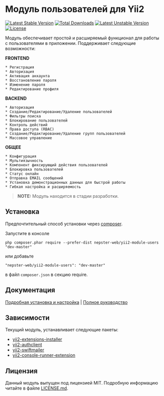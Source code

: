 # Модуль пользователей для Yii2

[![Latest Stable Version](https://poser.pugx.org/nepster-web/yii2-module-users/v/stable)](https://packagist.org/packages/nepster-web/yii2-module-users) [![Total Downloads](https://poser.pugx.org/nepster-web/yii2-module-users/downloads)](https://packagist.org/packages/nepster-web/yii2-module-users) [![Latest Unstable Version](https://poser.pugx.org/nepster-web/yii2-module-users/v/unstable)](https://packagist.org/packages/nepster-web/yii2-module-users) [![License](https://poser.pugx.org/nepster-web/yii2-module-users/license)](https://packagist.org/packages/nepster-web/yii2-module-users)


Модуль обеспечивает простой и расширяемый функционал для работы с пользователями в приложении. 
Поддерживает следующие возможности:

**FRONTEND**

    * Регистрация
    * Авторизация
    * Активация аккаунта
    * Восстановление пароля
    * Изменение пароля
    * Редактирование профиля

**BACKEND**
    
    * Авторизация
    * Создание/Редактирование/Удаление пользователей
    * Фильтры поиска
    * Блокирование пользователей
    * Контроль действий
    * Права доступа (RBAC)
    * Создание/Редактирование/Удаление групп пользователей
    * Массовое управление

**ОБЩЕЕ**

    * Конфигурация
    * Мультиязычность
    * Компонент фиксирующий действия пользователей
    * Блокировка пользователей
    * Статус онлайн
    * Отправка EMAIL сообщений
    * Установка демонстрационных данных для быстрой работы
    * Гибкая настройка и расширяемость


> **NOTE:** Модуль находится в стадии разработки.


## Установка

Предпочтительный способ установки через [composer](http://getcomposer.org/download/).

Запустите в консоле

```
php composer.phar require --prefer-dist nepster-web/yii2-module-users "dev-master"
```

или добавьте

```
"nepster-web/yii2-module-users": "dev-master"
```

в файл `composer.json` в секцию require.


## Документация

[Подробная установка и настройка](docs/install.md) | [Полное руководство](docs/README.md)


## Зависимости

Текущий модуль, устанавливает следующие пакеты:

 * [yii2-extensions-installer](https://github.com/nepster-web/yii2-extensions-installer)
 * [yii2-authclient](https://github.com/yiisoft/yii2-authclient)
 * [yii2-swiftmailer](https://github.com/yiisoft/yii2-swiftmailer)
 * [yii2-console-runner-extension](https://github.com/vova07/yii2-console-runner-extension)
 

## Лицензия

Данный модуль выпущен под лицензией MIT. Подробную информацию читайте в файле [LICENSE.md](LICENSE.md).